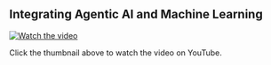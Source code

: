 ## Integrating Agentic AI and Machine Learning

[![Watch the video](https://img.youtube.com/vi/tozReWteUAQ/hqdefault.jpg)](https://www.youtube.com/watch?v=tozReWteUAQ)

Click the thumbnail above to watch the video on YouTube.

